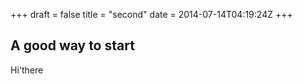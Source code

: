 +++
draft = false
title = "second"
date = 2014-07-14T04:19:24Z
+++

## A good way to start

Hi'there
